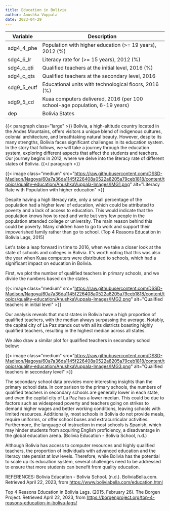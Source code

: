 ```yaml
---
title: Education in Bolivia
author: Anushka Vuppala
date: 2023-04-29
---
```


| Variable | Description |
|----------|-------------|
| sdg4_4_phe | Population with higher education (>= 19 years), 2012 (%) |
| sdg4_6_lr | Literacy rate for (>= 15 years), 2012 (%) |
| sdg4_c_qti | Qualified teachers at the initial level, 2016 (%) |
| sdg4_c_qts | Qualified teachers at the secondary level, 2016 |
| sdg9_5_eutf | Educational units with technological floors, 2016 (%) |
| sdg9_5_cd | Kuaa computers delivered, 2016 (per 100 school-age population, 6-19 years) |
| dep | Bolivia States |


{{< paragraph class="large" >}}
Bolivia, a high-altitude country located in the Andes Mountains, offers visitors a unique blend of indigenous cultures, colonial architecture, and breathtaking natural beauty. However, despite its many strengths, Bolivia faces significant challenges in its education system. In the story that follows, we will take a journey through the education system, exploring different aspects that affect the students and teachers. Our journey begins in 2012, where we delve into the literacy rate of different states of Bolivia.
{{</ paragraph >}}

{{< image class="medium" src="https://raw.githubusercontent.com/DSSD-Madison/Nagoya/60a7a36da1145f226408a0522a8205a79ceb1818/content/topics/quality-education/AnushkaVuppala-Images/IMG1.png" alt="Literacy Rate with Population with higher education" >}}

Despite having a high literacy rate, only a small percentage of the population had a higher level of education, which could be attributed to poverty and a lack of access to education. This would indicate that the population knows how to read and write but very few people in the population attended college or university. The main reason behind this could be poverty. Many children have to go to work and support their impoverished family rather than go to school. (Top 4 Reasons Education in Bolivia Lags, 2015)
 
Let's take a leap forward in time to 2016, when we take a closer look at the state of schools and colleges in Bolivia. It's worth noting that this was also the year when Kuaa computers were distributed to schools, which had a significant impact on education in Bolivia.
 
First, we plot the number of qualified teachers in primary schools, and we divide the numbers based on the states.

{{< image class="medium" src="https://raw.githubusercontent.com/DSSD-Madison/Nagoya/60a7a36da1145f226408a0522a8205a79ceb1818/content/topics/quality-education/AnushkaVuppala-Images/IMG2.png" alt="Qualified teachers in initial level" >}}

Our analysis reveals that most states in Bolivia have a high proportion of qualified teachers, with the median always surpassing the average. Notably, the capital city of La Paz stands out with all its districts boasting highly qualified teachers, resulting in the highest median across all states.
 
We also draw a similar plot for qualified teachers in secondary school below:

{{< image class="medium" src="https://raw.githubusercontent.com/DSSD-Madison/Nagoya/60a7a36da1145f226408a0522a8205a79ceb1818/content/topics/quality-education/AnushkaVuppala-Images/IMG3.png" alt="Qualified teachers in secondary level" >}}

The secondary school data provides more interesting insights than the primary school data. In comparison to the primary schools, the numbers of qualified teachers in secondary schools are generally lower in each state, and even the capital city of La Paz has a lower median. This could be due to factors such as widespread poverty and teachers going on strikes to demand higher wages and better working conditions, leaving schools with limited resources. Additionally, most schools in Bolivia do not provide meals, require uniforms, or offer school buses and extracurricular activities. Furthermore, the language of instruction in most schools is Spanish, which may hinder students from acquiring English proficiency, a disadvantage in the global education arena. (Bolivia Education - Bolivia School, n.d.)
 
Although Bolivia has access to computer resources and highly qualified teachers, the proportion of individuals with advanced education and the literacy rate persist at low levels. Therefore, while Bolivia has the potential to scale up its education system, several challenges need to be addressed to ensure that more students can benefit from quality education.

REFERENCES:
Bolivia Education - Bolivia School. (n.d.). BoliviaBella.com. Retrieved April 22, 2023, from https://www.boliviabella.com/education.html

Top 4 Reasons Education in Bolivia Lags. (2015, February 26). The Borgen Project. Retrieved April 22, 2023, from https://borgenproject.org/top-4-reasons-education-in-boliva-lags/
